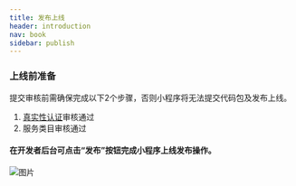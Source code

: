 ```yaml
---
title: 发布上线
header: introduction
nav: book
sidebar: publish
---
```



### 上线前准备
提交审核前需确保完成以下2个步骤，否则小程序将无法提交代码包及发布上线。
1.	<a href="/introduction/authenticity/">真实性认证</a>审核通过 
2.	服务类目审核通过 

#### 在开发者后台可点击“发布”按钮完成小程序上线发布操作。

![图片](https://b.bdstatic.com/searchbox/icms/searchbox/img/introduction6.png)
